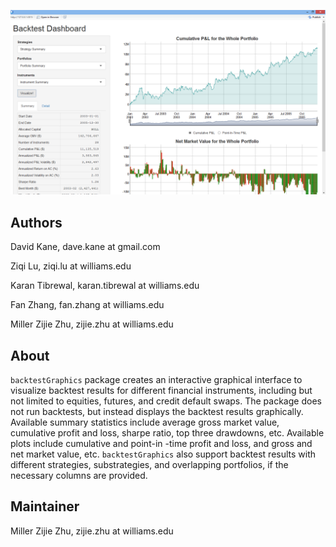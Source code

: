 ![](bg1.png)

Authors
--------------------------------------------------------

David Kane, dave.kane at gmail.com

Ziqi Lu, ziqi.lu at williams.edu

Karan Tibrewal, karan.tibrewal at williams.edu

Fan Zhang, fan.zhang at williams.edu

Miller Zijie Zhu, zijie.zhu at williams.edu

About
-----------------------------------------------------------------------

`backtestGraphics` package creates an interactive graphical interface to visualize backtest results
for different financial instruments, including but not limited to equities, futures, and credit default swaps. The package does
not run backtests, but instead displays the backtest results graphically. Available summary statistics include average gross market value, cumulative profit and loss, sharpe ratio, top three drawdowns, etc. Available plots include cumulative and point-in -time profit and loss, and gross and net market value, etc. `backtestGraphics` also support backtest results with different strategies, substrategies, and overlapping portfolios, if the necessary columns are provided. 

Maintainer
----------------------------------------------------------------------------------------------------
Miller Zijie Zhu, zijie.zhu at williams.edu
